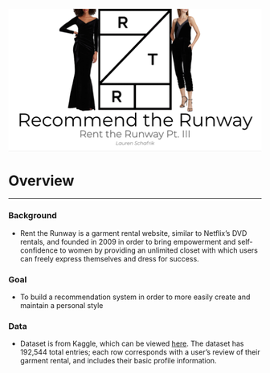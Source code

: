 <p align="center"><img src="pictures/opening.png" /></p>

# Overview
***

### Background
- Rent the Runway is a garment rental website, similar to Netflix’s DVD rentals, and founded in 2009 in order to bring empowerment and self-confidence to women by providing an unlimited closet with which users can freely express themselves and dress for success.

### Goal
- To build a recommendation system in order to more easily create and maintain a personal style

### Data
- Dataset is from Kaggle, which can be viewed [here](https://www.kaggle.com/rmisra/clothing-fit-dataset-for-size-recommendation).  The dataset has 192,544 total entries; each row corresponds with a user’s review of their garment rental, and includes their basic profile information.
